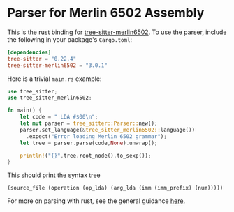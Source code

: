 Parser for Merlin 6502 Assembly
===============================

This is the rust binding for [tree-sitter-merlin6502](https://github.com/dfgordon/tree-sitter-merlin6502).  To use the parser, include the following in your package's `Cargo.toml`:
```toml
[dependencies]
tree-sitter = "0.22.4"
tree-sitter-merlin6502 = "3.0.1"
```
Here is a trivial `main.rs` example:
```rust
use tree_sitter;
use tree_sitter_merlin6502;

fn main() {
    let code = " LDA #$00\n";
    let mut parser = tree_sitter::Parser::new();
    parser.set_language(&tree_sitter_merlin6502::language())
      .expect("Error loading Merlin 6502 grammar");
    let tree = parser.parse(code,None).unwrap();

    println!("{}",tree.root_node().to_sexp());
}
```
This should print the syntax tree
```
(source_file (operation (op_lda) (arg_lda (imm (imm_prefix) (num)))))
```
For more on parsing with rust, see the general guidance [here](https://github.com/tree-sitter/tree-sitter/blob/master/lib/binding_rust/README.md).
